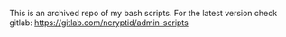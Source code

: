 This is an archived repo of my bash scripts. For the latest version check gitlab: https://gitlab.com/ncryptid/admin-scripts

